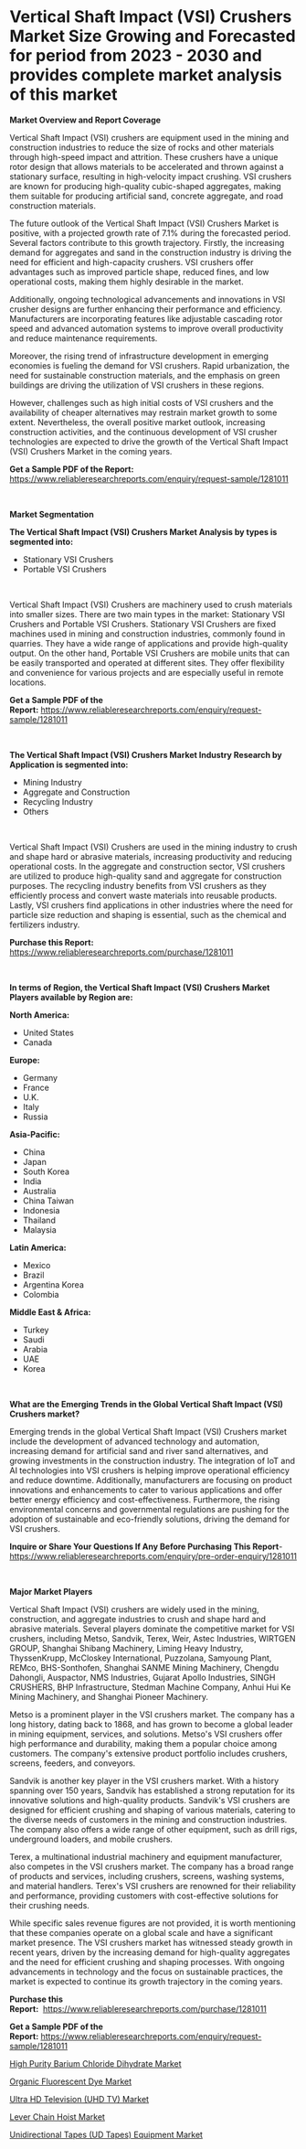 <p><h1>Vertical Shaft Impact (VSI) Crushers Market Size Growing and Forecasted for period from 2023 - 2030 and provides complete market analysis of this market</h1></p><p><strong>Market Overview and Report Coverage</strong></p>
<p><p>Vertical Shaft Impact (VSI) crushers are equipment used in the mining and construction industries to reduce the size of rocks and other materials through high-speed impact and attrition. These crushers have a unique rotor design that allows materials to be accelerated and thrown against a stationary surface, resulting in high-velocity impact crushing. VSI crushers are known for producing high-quality cubic-shaped aggregates, making them suitable for producing artificial sand, concrete aggregate, and road construction materials.</p><p>The future outlook of the Vertical Shaft Impact (VSI) Crushers Market is positive, with a projected growth rate of 7.1% during the forecasted period. Several factors contribute to this growth trajectory. Firstly, the increasing demand for aggregates and sand in the construction industry is driving the need for efficient and high-capacity crushers. VSI crushers offer advantages such as improved particle shape, reduced fines, and low operational costs, making them highly desirable in the market.</p><p>Additionally, ongoing technological advancements and innovations in VSI crusher designs are further enhancing their performance and efficiency. Manufacturers are incorporating features like adjustable cascading rotor speed and advanced automation systems to improve overall productivity and reduce maintenance requirements.</p><p>Moreover, the rising trend of infrastructure development in emerging economies is fueling the demand for VSI crushers. Rapid urbanization, the need for sustainable construction materials, and the emphasis on green buildings are driving the utilization of VSI crushers in these regions.</p><p>However, challenges such as high initial costs of VSI crushers and the availability of cheaper alternatives may restrain market growth to some extent. Nevertheless, the overall positive market outlook, increasing construction activities, and the continuous development of VSI crusher technologies are expected to drive the growth of the Vertical Shaft Impact (VSI) Crushers Market in the coming years.</p></p>
<p><strong>Get a Sample PDF of the Report:</strong> <a href="https://www.reliableresearchreports.com/enquiry/request-sample/1281011">https://www.reliableresearchreports.com/enquiry/request-sample/1281011</a></p>
<p>&nbsp;</p>
<p><strong>Market Segmentation</strong></p>
<p><strong>The Vertical Shaft Impact (VSI) Crushers Market Analysis by types is segmented into:</strong></p>
<p><ul><li>Stationary VSI Crushers</li><li>Portable VSI Crushers</li></ul></p>
<p>&nbsp;</p>
<p><p>Vertical Shaft Impact (VSI) Crushers are machinery used to crush materials into smaller sizes. There are two main types in the market: Stationary VSI Crushers and Portable VSI Crushers. Stationary VSI Crushers are fixed machines used in mining and construction industries, commonly found in quarries. They have a wide range of applications and provide high-quality output. On the other hand, Portable VSI Crushers are mobile units that can be easily transported and operated at different sites. They offer flexibility and convenience for various projects and are especially useful in remote locations.</p></p>
<p><strong>Get a Sample PDF of the Report:</strong>&nbsp;<a href="https://www.reliableresearchreports.com/enquiry/request-sample/1281011">https://www.reliableresearchreports.com/enquiry/request-sample/1281011</a></p>
<p>&nbsp;</p>
<p><strong>The Vertical Shaft Impact (VSI) Crushers Market Industry Research by Application is segmented into:</strong></p>
<p><ul><li>Mining Industry</li><li>Aggregate and Construction</li><li>Recycling Industry</li><li>Others</li></ul></p>
<p>&nbsp;</p>
<p><p>Vertical Shaft Impact (VSI) Crushers are used in the mining industry to crush and shape hard or abrasive materials, increasing productivity and reducing operational costs. In the aggregate and construction sector, VSI crushers are utilized to produce high-quality sand and aggregate for construction purposes. The recycling industry benefits from VSI crushers as they efficiently process and convert waste materials into reusable products. Lastly, VSI crushers find applications in other industries where the need for particle size reduction and shaping is essential, such as the chemical and fertilizers industry.</p></p>
<p><strong>Purchase this Report:</strong>&nbsp; <a href="https://www.reliableresearchreports.com/purchase/1281011">https://www.reliableresearchreports.com/purchase/1281011</a></p>
<p>&nbsp;</p>
<p><strong>In terms of Region, the Vertical Shaft Impact (VSI) Crushers Market Players available by Region are:</strong></p>
<p>
    <p> <strong> North America: </strong>
        <ul>
            <li>United States</li>
            <li>Canada</li>
        </ul>
        </p> 
    <p> <strong> Europe: </strong>
        <ul>
            <li>Germany</li>
            <li>France</li>
            <li>U.K.</li>
            <li>Italy</li>
            <li>Russia</li>
        </ul>
        </p> 
    <p> <strong> Asia-Pacific: </strong>
        <ul>
            <li>China</li>
            <li>Japan</li>
            <li>South Korea</li>
            <li>India</li>
            <li>Australia</li>
            <li>China Taiwan</li>
            <li>Indonesia</li>
            <li>Thailand</li>
            <li>Malaysia</li>
        </ul>
        </p> 
    <p> <strong> Latin America: </strong>
        <ul>
            <li>Mexico</li>
            <li>Brazil</li>
            <li>Argentina Korea</li>
            <li>Colombia</li>
        </ul>
        </p> 
    <p> <strong> Middle East & Africa: </strong>
        <ul>
            <li>Turkey</li>
            <li>Saudi</li>
            <li>Arabia</li>
            <li>UAE</li>
            <li>Korea</li>
        </ul>
    </p>
    </p>
<p>&nbsp;</p>
<p><strong>What are the Emerging Trends in the Global Vertical Shaft Impact (VSI) Crushers market?</strong></p>
<p><p>Emerging trends in the global Vertical Shaft Impact (VSI) Crushers market include the development of advanced technology and automation, increasing demand for artificial sand and river sand alternatives, and growing investments in the construction industry. The integration of IoT and AI technologies into VSI crushers is helping improve operational efficiency and reduce downtime. Additionally, manufacturers are focusing on product innovations and enhancements to cater to various applications and offer better energy efficiency and cost-effectiveness. Furthermore, the rising environmental concerns and governmental regulations are pushing for the adoption of sustainable and eco-friendly solutions, driving the demand for VSI crushers.</p></p>
<p><strong>Inquire or Share Your Questions If Any Before Purchasing This Report</strong>- <a href="https://www.reliableresearchreports.com/enquiry/pre-order-enquiry/1281011">https://www.reliableresearchreports.com/enquiry/pre-order-enquiry/1281011</a></p>
<p>&nbsp;</p>
<p><strong>Major Market Players</strong></p>
<p><p>Vertical Shaft Impact (VSI) crushers are widely used in the mining, construction, and aggregate industries to crush and shape hard and abrasive materials. Several players dominate the competitive market for VSI crushers, including Metso, Sandvik, Terex, Weir, Astec Industries, WIRTGEN GROUP, Shanghai Shibang Machinery, Liming Heavy Industry, ThyssenKrupp, McCloskey International, Puzzolana, Samyoung Plant, REMco, BHS-Sonthofen, Shanghai SANME Mining Machinery, Chengdu Dahongli, Auspactor, NMS Industries, Gujarat Apollo Industries, SINGH CRUSHERS, BHP Infrastructure, Stedman Machine Company, Anhui Hui Ke Mining Machinery, and Shanghai Pioneer Machinery.</p><p>Metso is a prominent player in the VSI crushers market. The company has a long history, dating back to 1868, and has grown to become a global leader in mining equipment, services, and solutions. Metso's VSI crushers offer high performance and durability, making them a popular choice among customers. The company's extensive product portfolio includes crushers, screens, feeders, and conveyors.</p><p>Sandvik is another key player in the VSI crushers market. With a history spanning over 150 years, Sandvik has established a strong reputation for its innovative solutions and high-quality products. Sandvik's VSI crushers are designed for efficient crushing and shaping of various materials, catering to the diverse needs of customers in the mining and construction industries. The company also offers a wide range of other equipment, such as drill rigs, underground loaders, and mobile crushers.</p><p>Terex, a multinational industrial machinery and equipment manufacturer, also competes in the VSI crushers market. The company has a broad range of products and services, including crushers, screens, washing systems, and material handlers. Terex's VSI crushers are renowned for their reliability and performance, providing customers with cost-effective solutions for their crushing needs.</p><p>While specific sales revenue figures are not provided, it is worth mentioning that these companies operate on a global scale and have a significant market presence. The VSI crushers market has witnessed steady growth in recent years, driven by the increasing demand for high-quality aggregates and the need for efficient crushing and shaping processes. With ongoing advancements in technology and the focus on sustainable practices, the market is expected to continue its growth trajectory in the coming years.</p></p>
<p><strong>Purchase this Report:</strong>&nbsp;&nbsp;<a href="https://www.reliableresearchreports.com/purchase/1281011">https://www.reliableresearchreports.com/purchase/1281011</a></p>
<p></p>
<p><strong>Get a Sample PDF of the Report:</strong>&nbsp;<a href="https://www.reliableresearchreports.com/enquiry/request-sample/1281011">https://www.reliableresearchreports.com/enquiry/request-sample/1281011</a></p>
<p><p><a href="https://github.com/provorikovar/Market-Research-Report-List-1/blob/main/high-purity-barium-chloride-dihydrate-market.md">High Purity Barium Chloride Dihydrate Market</a></p><p><a href="https://medium.com/@hugthess010/organic-fluorescent-dye-market-size-growth-forecast-2023-2030-552b4bbaee93">Organic Fluorescent Dye Market</a></p><p><a href="https://www.linkedin.com/pulse/ultra-hd-television-uhd-tv-market-challenges-opportunities-1udde/">Ultra HD Television (UHD TV) Market</a></p><p><a href="https://medium.com/@kevinbarnes75/lever-chain-hoist-market-size-growth-forecast-2023-2030-81e729439efb">Lever Chain Hoist Market</a></p><p><a href="https://www.linkedin.com/pulse/unidirectional-tapes-ud-equipment-market-share-amp-new-colleen-kacey-lrdpe/">Unidirectional Tapes (UD Tapes) Equipment Market</a></p></p>